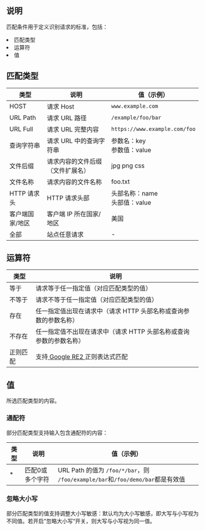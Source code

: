 ## 说明

匹配条件用于定义识别请求的标准，包括：<li>匹配类型 </li><li>运算符 </li><li>值</li>

## 匹配类型

| 类型            | 说明                             | 值（示例）                       |
| --------------- | -------------------------------- | -------------------------------- |
| HOST            | 请求 Host                        | `www.example.com`                |
| URL Path        | 请求 URL 路径                    | `/example/foo/bar`               |
| URL Full        | 请求 URL 完整内容                | `https://www.example.com/foo`    |
| 查询字符串      | 请求 URL 中的查询字符串          | 参数名：key <br/>参数值：value   |
| 文件后缀        | 请求内容的文件后缀（文件扩展名） | jpg png css                      |
| 文件名称        | 请求内容的文件名称               | foo.txt                              |
| HTTP 请求头     | HTTP 请求头部                    | 头部名称：name<br/>头部值：value |
| 客户端国家/地区 | 客户端 IP 所在国家/地区          | 美国                             |
| 全部            | 站点任意请求                     | -                                |

## 运算符

| 类型     | 说明                                                         |
| -------- | ------------------------------------------------------------ |
| 等于     | 请求等于任一指定值（对应匹配类型的值）                       |
| 不等于   | 请求不等于任一指定值（对应匹配类型的值）                     |
| 存在     | 任一指定值出现在请求中（请求 HTTP 头部名称或查询参数的参数名称） |
| 不存在   | 任一指定值不出现在请求中（请求 HTTP 头部名称或查询参数的参数名称） |
| 正则匹配 | 支持[ Google RE2 ](https://github.com/google/re2/blob/main/doc/syntax.txt)正则表达式匹配 |

## 值

所选匹配类型的内容。

### 通配符

部分匹配类型支持输入包含通配符的内容：

| 类型 | 说明            | 值（示例）                                                   |
| ---- | --------------- | ------------------------------------------------------------ |
| *    | 匹配0或多个字符 | URL Path 的值为 `/foo/*/bar`，则 `/foo/example/bar`和`/foo/demo/bar`都是有效值 |

### 忽略大小写

部分匹配类型的值支持调整大小写敏感：默认均为大小写敏感，即大写与小写视为不同值。若开启”忽略大小写“开关，则大写与小写视为同一值。
